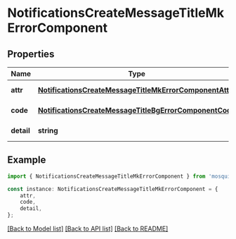 # NotificationsCreateMessageTitleMkErrorComponent


## Properties

Name | Type | Description | Notes
------------ | ------------- | ------------- | -------------
**attr** | [**NotificationsCreateMessageTitleMkErrorComponentAttr**](NotificationsCreateMessageTitleMkErrorComponentAttr.md) |  | [default to undefined]
**code** | [**NotificationsCreateMessageTitleBgErrorComponentCode**](NotificationsCreateMessageTitleBgErrorComponentCode.md) |  | [default to undefined]
**detail** | **string** |  | [default to undefined]

## Example

```typescript
import { NotificationsCreateMessageTitleMkErrorComponent } from 'mosquito-alert';

const instance: NotificationsCreateMessageTitleMkErrorComponent = {
    attr,
    code,
    detail,
};
```

[[Back to Model list]](../README.md#documentation-for-models) [[Back to API list]](../README.md#documentation-for-api-endpoints) [[Back to README]](../README.md)
